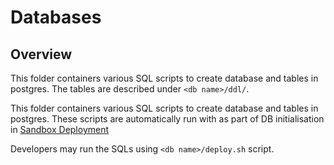 # Databases

## Overview
This folder containers various SQL scripts to create database and tables in postgres. The tables are described under `<db name>/ddl/`.

This folder containers various SQL scripts to create database and tables in postgres.  These scripts are automatically run with as part of DB initialisation in [Sandbox Deployment](https://docs.mosip.io/1.2.0/deployment/sandbox-deployment) 

Developers may run the SQLs using `<db name>/deploy.sh` script.


